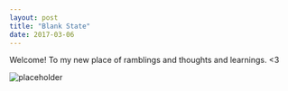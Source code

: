 ```yaml
---
layout: post
title: "Blank State"
date: 2017-03-06
---
```


Welcome! To my new place of ramblings and thoughts and learnings. <3

![placeholder](https://images.unsplash.com/photo-1468793195345-d9d67818016d?dpr=1&auto=format&fit=crop&w=1500&h=994&q=80&cs=tinysrgb&crop=)
